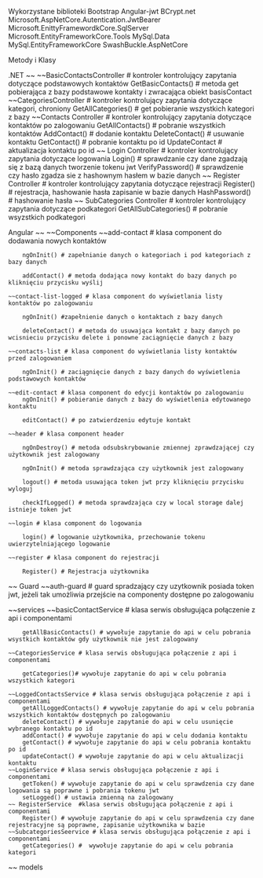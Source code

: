 Wykorzystane biblioteki
Bootstrap
Angular-jwt
BCrypt.net
Microsoft.AspNetCore.Autentication.JwtBearer
Microsoft.EnittyFramewordkCore.SqlServer
Microsoft.EntityFrameworkCore.Tools
MySql.Data
MySql.EntityFrameworkCore
SwashBuckle.AspNetCore




Metody i Klasy

.NET ~~
~~BasicContactsController # kontroler kontrolujący zapytania dotyczące podstawowych kontaktów
	GetBasicContacts() # metoda get pobierająca z bazy podstawowe kontakty i zwracająca obiekt basisContact
~~CategoriesController #  kontroler kontrolujący zapytania dotyczące kategori, chroniony
	GetAllCategories() # get pobieranie wszystkich kategori z bazy 
~~Contacts Controller # kontroler kontrolujący zapytania dotyczące  kontaktów po zalogowaniu
	GetAllContacts() # pobranie wszystkich kontaktów
	AddContact() # dodanie kontaktu
	DeleteContact() # usuwanie kontaktu
	GetContact() # pobranie kontaktu po id
	UpdateContact # aktualizacja kontaktu po id
~~ Login Controller # kontroler kontrolujący zapytania dotyczące logowania
	Login() # sprawdzanie czy dane zgadzają się z bazą danych tworzenie tokenu jwt
	VerifyPassword() # sprawdzenie czy hasło zgadza sie z hashownym hasłem w bazie danych
~~ Register Controller # kontroler kontrolujący zapytania dotyczące rejestracji
	Register() # rejestracja, hashowanie hasła zapisanie w bazie danych
	HashPassword() # hashowanie hasła
~~ SubCategories Controller # kontroler kontrolujący zapytania dotyczące podkategori
	GetAllSubCategories() # pobranie wsyzstkich podkategori
	
	
	


Angular ~~
~~Components
	~~add-contact # klasa component do dodawania nowych kontaktów

		ngOnInit() # zapełnianie danych o kategoriach i pod kategoriach z bazy danych

		addContact() # metoda dodająca nowy kontakt do bazy danych po kliknięciu przycisku wyślij

	~~contact-list-logged # klasa component do wyświetlania listy kontaktów po zalogowaniu

		ngOnInit() #zapełnienie danych o kontaktach z bazy danych

		deleteContact() # metoda do usuwająca kontakt z bazy danych po wcisnieciu przycisku delete i ponowne zaciągnięcie danych z bazy

	~~contacts-list # klasa component do wyświetlania listy kontaktów przed zalogowaniem

		ngOnInit() # zaciągnięcie danych z bazy danych do wyświetlenia podstawowych kontaktów

	~~edit-contact # klasa component do edycji kontaktów po zalogowaniu
		ngOnInit() # pobieranie danych z bazy do wyświetlenia edytowanego kontaktu

		editContact() # po zatwierdzeniu edytuje kontakt

	~~header # klasa component header 

		ngOnDestroy() # metoda odsubskrybowanie zmiennej zprawdzającej czy użytkownik jest zalogowany

		ngOnInit() # metoda sprawdzająca czy użytkownik jest zalogowany

		logout() # metoda usuwająca token jwt przy kliknięciu przycisku wyloguj

		checkIfLogged() # metoda sprawdzająca czy w local storage dalej istnieje token jwt

	~~login # klasa component do logowania
		
		login() # logowanie użytkownika, przechowanie tokenu uwierzytelniającego logowanie

	~~register # klasa component do rejestracji
		
		Register() # Rejestracja użytkownika
~~ Guard
	~~auth-guard # guard spradzający czy uzytkownik posiada token jwt, jeżeli tak umożliwia przejście na componenty dostępne po zalogowaniu
		
~~services
	~~basicContactService # klasa serwis obsługująca połączenie z api i componentami
		
		getAllBasicContacts() # wywołuje zapytanie do api w celu pobrania wsystkich kontaktów gdy użytkownik nie jest zalogowany
	
	~~CategoriesService # klasa serwis obsługująca połączenie z api i componentami 

		getCategories()# wywołuje zapytanie do api w celu pobrania wszystkich kategori

	~~LoggedContactsService # klasa serwis obsługująca połączenie z api i componentami 
		getAllLoggedContacts() # wywołuje zapytanie do api w celu pobrania wszystkich kontaktów dostępnych po zalogowaniu
		deleteContact() # wywołuje zapytanie do api w celu usunięcie wybranego kontaktu po id
		addContact() # wywołuje zapytanie do api w celu dodania kontaktu 
		getContact() # wywołuje zapytanie do api w celu pobrania kontaktu po id
		updateContact() # wywołuje zapytanie do api w celu aktualizacji kontaktu
	~~LoginService # klasa serwis obsługująca połączenie z api i componentami 
		getToken() # wywołuje zapytanie do api w celu sprawdzenia czy dane logowania są poprawne i pobrania tokenu jwt
		setLogged() # ustawia zmienną na zalogowany
	~~ RegisterService  #klasa serwis obsługująca połączenie z api i componentami 
		Register() # wywołuje zapytanie do api w celu sprawdzenia czy dane rejestracyjne są poprawne, zapisanie użytkownika w bazie
	~~SubcategoriesSeervice # klasa serwis obsługująca połączenie z api i componentami 
		getCategories() #  wywołuje zapytanie do api w celu pobrania kategori

~~ models


	
		
		
